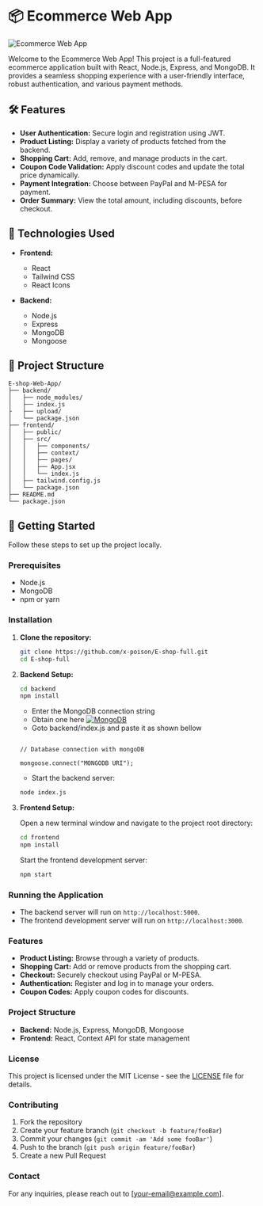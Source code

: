 # 📦 **Ecommerce Web App**

![Ecommerce Web App](https://i.imgur.com/ucdCcWz.jpeg)

Welcome to the Ecommerce Web App! This project is a full-featured ecommerce application built with React, Node.js, Express, and MongoDB. It provides a seamless shopping experience with a user-friendly interface, robust authentication, and various payment methods.

## 🛠️ **Features**

- **User Authentication:** Secure login and registration using JWT.
- **Product Listing:** Display a variety of products fetched from the backend.
- **Shopping Cart:** Add, remove, and manage products in the cart.
- **Coupon Code Validation:** Apply discount codes and update the total price dynamically.
- **Payment Integration:** Choose between PayPal and M-PESA for payment.
- **Order Summary:** View the total amount, including discounts, before checkout.

## 🚀 **Technologies Used**

- **Frontend:**
  - React
  - Tailwind CSS
  - React Icons

- **Backend:**
  - Node.js
  - Express
  - MongoDB
  - Mongoose

## 📂 **Project Structure**

```plaintext
E-shop-Web-App/
├── backend/
│   ├── node_modules/
│   ├── index.js
├   ├── upload/
│   └── package.json
├── frontend/
│   ├── public/
│   ├── src/
│   │   ├── components/
│   │   ├── context/
│   │   ├── pages/
│   │   ├── App.jsx
│   │   └── index.js
│   ├── tailwind.config.js
│   └── package.json
├── README.md
└── package.json

```

## 🏁 **Getting Started**

Follow these steps to set up the project locally.

### Prerequisites

- Node.js
- MongoDB
- npm or yarn

### Installation

1. **Clone the repository:**

    ```bash
    git clone https://github.com/x-poison/E-shop-full.git
    cd E-shop-full
    ```

2. **Backend Setup:**

    ```bash
    cd backend
    npm install
    ```
    - Enter the MongoDB connection string
    - Obtain one here [![MongoDB](https://img.icons8.com/color/48/000000/mongodb.png)](https://www.mongodb.com/)
    - Goto backend/index.js and paste it as shown bellow

    ```plaintext

    // Database connection with mongoDB

    mongoose.connect("MONGODB URI");

    ```

    - Start the backend server:

    ```bash
    node index.js
    
    ```

3. **Frontend Setup:**

    Open a new terminal window and navigate to the project root directory:

    ```bash
    cd frontend
    npm install
    ```

    Start the frontend development server:

    ```bash
    npm start
    ```

### Running the Application

- The backend server will run on `http://localhost:5000`.
- The frontend development server will run on `http://localhost:3000`.

### Features

- **Product Listing:** Browse through a variety of products.
- **Shopping Cart:** Add or remove products from the shopping cart.
- **Checkout:** Securely checkout using PayPal or M-PESA.
- **Authentication:** Register and log in to manage your orders.
- **Coupon Codes:** Apply coupon codes for discounts.

### Project Structure

- **Backend:** Node.js, Express, MongoDB, Mongoose
- **Frontend:** React, Context API for state management

### License

This project is licensed under the MIT License - see the [LICENSE](LICENSE) file for details.

### Contributing

1. Fork the repository
2. Create your feature branch (`git checkout -b feature/fooBar`)
3. Commit your changes (`git commit -am 'Add some fooBar'`)
4. Push to the branch (`git push origin feature/fooBar`)
5. Create a new Pull Request

### Contact

For any inquiries, please reach out to [your-email@example.com].
